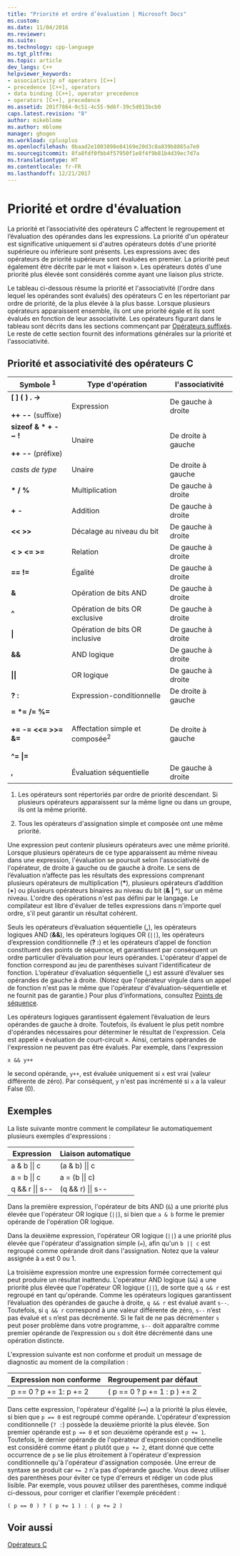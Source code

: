```yaml
---
title: "Priorité et ordre d’évaluation | Microsoft Docs"
ms.custom: 
ms.date: 11/04/2016
ms.reviewer: 
ms.suite: 
ms.technology: cpp-language
ms.tgt_pltfrm: 
ms.topic: article
dev_langs: C++
helpviewer_keywords:
- associativity of operators [C++]
- precedence [C++], operators
- data binding [C++], operator precedence
- operators [C++], precedence
ms.assetid: 201f7864-0c51-4c55-9d6f-39c5d013bcb0
caps.latest.revision: "8"
author: mikeblome
ms.author: mblome
manager: ghogen
ms.workload: cplusplus
ms.openlocfilehash: 0baad2e1003898e84169e20d3c8a839b8865a7e0
ms.sourcegitcommit: 8fa8fdf0fbb4f57950f1e8f4f9b81b4d39ec7d7a
ms.translationtype: HT
ms.contentlocale: fr-FR
ms.lasthandoff: 12/21/2017
---
```

# <a name="precedence-and-order-of-evaluation"></a>Priorité et ordre d'évaluation
La priorité et l’associativité des opérateurs C affectent le regroupement et l’évaluation des opérandes dans les expressions. La priorité d'un opérateur est significative uniquement si d'autres opérateurs dotés d'une priorité supérieure ou inférieure sont présents. Les expressions avec des opérateurs de priorité supérieure sont évaluées en premier. La priorité peut également être décrite par le mot « liaison ». Les opérateurs dotés d'une priorité plus élevée sont considérés comme ayant une liaison plus stricte.  
  
 Le tableau ci-dessous résume la priorité et l'associativité (l'ordre dans lequel les opérandes sont évalués) des opérateurs C en les répertoriant par ordre de priorité, de la plus élevée à la plus basse. Lorsque plusieurs opérateurs apparaissent ensemble, ils ont une priorité égale et ils sont évalués en fonction de leur associativité. Les opérateurs figurant dans le tableau sont décrits dans les sections commençant par [Opérateurs suffixés](../c-language/postfix-operators.md). Le reste de cette section fournit des informations générales sur la priorité et l'associativité.  
  
## <a name="precedence-and-associativity-of-c-operators"></a>Priorité et associativité des opérateurs C  
  
|Symbole <sup>1</sup>|Type d'opération|l'associativité|  
|-------------|-----------------------|-------------------|  
|**\[ ] ( ) . ->**<br /><br />**++** **--** (suffixe)|Expression|De gauche à droite|  
**sizeof & \* + - ~ !**<br /><br />**++ --** (préfixe)|Unaire|De droite à gauche|  
|*casts de type*|Unaire|De droite à gauche|  
|**\* / %**|Multiplication|De gauche à droite|  
|**+ -**|Addition|De gauche à droite|  
|**\<\< >>**|Décalage au niveau du bit|De gauche à droite|  
|**\< > \<= >=**|Relation|De gauche à droite|  
|**== !=**|Égalité|De gauche à droite|  
|**&**|Opération de bits AND|De gauche à droite|  
|**^**|Opération de bits OR exclusive|De gauche à droite|  
|**&#124;**|Opération de bits OR inclusive|De gauche à droite|  
|**&&**|AND logique|De gauche à droite|  
|**&#124;&#124;**|OR logique|De gauche à droite|  
|**? :**|Expression-conditionnelle|De droite à gauche|  
|**= \*= /= %=**<br /><br /> **+= -= \<\<= >>= &=**<br /><br /> **^= &#124;=**|Affectation simple et composée<sup>2</sup>|De droite à gauche|  
|**,**|Évaluation séquentielle|De gauche à droite|  
  
 1. Les opérateurs sont répertoriés par ordre de priorité descendant. Si plusieurs opérateurs apparaissent sur la même ligne ou dans un groupe, ils ont la même priorité.  
  
 2. Tous les opérateurs d'assignation simple et composée ont une même priorité.  
  
 Une expression peut contenir plusieurs opérateurs avec une même priorité. Lorsque plusieurs opérateurs de ce type apparaissent au même niveau dans une expression, l'évaluation se poursuit selon l'associativité de l'opérateur, de droite à gauche ou de gauche à droite. Le sens de l’évaluation n’affecte pas les résultats des expressions comprenant plusieurs opérateurs de multiplication (**\***), plusieurs opérateurs d’addition (**+**) ou plusieurs opérateurs binaires au niveau du bit (**& &#124; ^**), sur un même niveau. L'ordre des opérations n'est pas défini par le langage. Le compilateur est libre d'évaluer de telles expressions dans n'importe quel ordre, s'il peut garantir un résultat cohérent.  
  
 Seuls les opérateurs d’évaluation séquentielle (**,**), les opérateurs logiques AND (**&&**), les opérateurs logiques OR (`||`), les opérateurs d’expression conditionnelle (**? :**) et les opérateurs d’appel de fonction constituent des points de séquence, et garantissent par conséquent un ordre particulier d’évaluation pour leurs opérandes. L'opérateur d'appel de fonction correspond au jeu de parenthèses suivant l'identificateur de fonction. L’opérateur d’évaluation séquentielle (**,**) est assuré d’évaluer ses opérandes de gauche à droite. (Notez que l'opérateur virgule dans un appel de fonction n'est pas le même que l'opérateur d'évaluation-séquentielle et ne fournit pas de garantie.) Pour plus d’informations, consultez [Points de séquence](../c-language/c-sequence-points.md).  
  
 Les opérateurs logiques garantissent également l’évaluation de leurs opérandes de gauche à droite. Toutefois, ils évaluent le plus petit nombre d'opérandes nécessaires pour déterminer le résultat de l'expression. Cela est appelé « évaluation de court-circuit ». Ainsi, certains opérandes de l'expression ne peuvent pas être évalués. Par exemple, dans l'expression  
  
`x && y++`  
  
 le second opérande, `y++`, est évaluée uniquement si `x` est vrai (valeur différente de zéro). Par conséquent, `y` n'est pas incrémenté si `x` a la valeur False (0).  
  
## <a name="examples"></a>Exemples
  
 La liste suivante montre comment le compilateur lie automatiquement plusieurs exemples d'expressions :  

|Expression|Liaison automatique|  
|----------------|-----------------------|  
|a & b &#124;&#124; c|(a & b) &#124;&#124; c|  
|a = b &#124;&#124; c|a = (b &#124;&#124; c)|  
|q && r &#124;&#124; s--|(q && r) &#124;&#124; s--|  

 Dans la première expression, l'opérateur de bits AND (`&`) a une priorité plus élevée que l'opérateur OR logique (`||`), si bien que `a & b` forme le premier opérande de l'opération OR logique.  
  
 Dans la deuxième expression, l'opérateur OR logique (`||`) a une priorité plus élevée que l'opérateur d'assignation simple (`=`), afin qu'un `b || c` est regroupé comme opérande droit dans l'assignation. Notez que la valeur assignée à `a` est 0 ou 1.  
  
 La troisième expression montre une expression formée correctement qui peut produire un résultat inattendu. L'opérateur AND logique (`&&`) a une priorité plus élevée que l'opérateur OR logique (`||`), de sorte que `q && r` est regroupé en tant qu'opérande. Comme les opérateurs logiques garantissent l’évaluation des opérandes de gauche à droite, `q && r` est évalué avant `s--`. Toutefois, si `q && r` correspond à une valeur différente de zéro, `s--` n’est pas évalué et `s` n’est pas décrémenté. Si le fait de ne pas décrémenter `s` peut poser problème dans votre programme, `s--` doit apparaître comme premier opérande de l’expression ou `s` doit être décrémenté dans une opération distincte.  
  
 L'expression suivante est non conforme et produit un message de diagnostic au moment de la compilation :  
  
|Expression non conforme|Regroupement par défaut|  
|------------------------|----------------------|  
|p == 0 ? p += 1: p += 2|( p == 0 ? p += 1 : p ) += 2|  
  
 Dans cette expression, l'opérateur d'égalité (`==`) a la priorité la plus élevée, si bien que `p == 0` est regroupé comme opérande. L'opérateur d'expression conditionnelle (`? :`) possède la deuxième priorité la plus élevée. Son premier opérande est `p == 0` et son deuxième opérande est `p += 1`. Toutefois, le dernier opérande de l'opérateur d'expression conditionnelle est considéré comme étant `p` plutôt que `p += 2`, étant donné que cette occurrence de `p` se lie plus étroitement à l'opérateur d'expression conditionnelle qu'à l'opérateur d'assignation composée. Une erreur de syntaxe se produit car `+= 2` n'a pas d'opérande gauche. Vous devez utiliser des parenthèses pour éviter ce type d'erreurs et rédiger un code plus lisible. Par exemple, vous pouvez utiliser des parenthèses, comme indiqué ci-dessous, pour corriger et clarifier l'exemple précédent :  
  
`( p == 0 ) ? ( p += 1 ) : ( p += 2 )`  
  
## <a name="see-also"></a>Voir aussi  
 [Opérateurs C](../c-language/c-operators.md)
